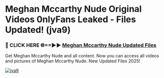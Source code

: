 # Meghan Mccarthy Nude Original Videos 0nlyFans Leaked - Files Updated! (jva9)

<h3>🔴 CLICK HERE 🌐==►► <a href="https://tinyurl.com/4mcuefdz" rel="nofollow">Meghan Mccarthy Nude Updated Files</a></h3>

Get Meghan Mccarthy Nude and all content. Now you can access all videos and pictures of Meghan Mccarthy Nude. New Updated Files 2025!

[![jva9](https://i.imgur.com/StAQSOY.gif)](https://tinyurl.com/4mcuefdz)
